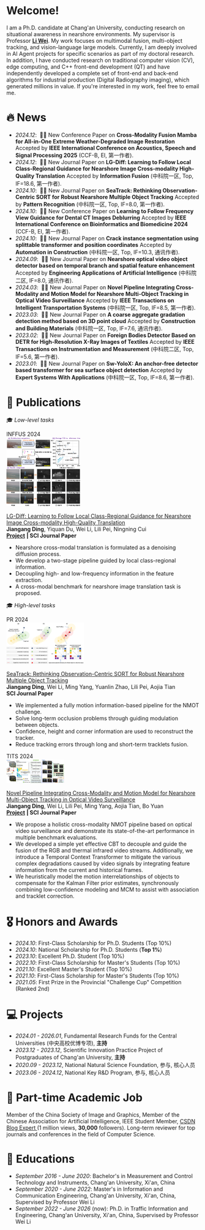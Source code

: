 # Welcome!

I am a Ph.D. candidate at Chang'an University, conducting research on situational awareness in nearshore environments. My supervisor is Professor [**Li Wei**](https://js.chd.edu.cn/sjkxyrgzn/lw103/list.htm). My work focuses on multimodal fusion, multi-object tracking, and vision-language large models. Currently, I am deeply involved in AI Agent projects for specific scenarios as part of my doctoral research. In addition, I have conducted research on traditional computer vision (CV), edge computing, and C++ front-end development (QT) and have independently developed a complete set of front-end and back-end algorithms for industrial production (Digital Radiography imaging), which generated millions in value. If you're interested in my work, feel free to email me.


# 🔥 News
- *2024.12*: &nbsp;🎉🎉 New Conference Paper on **Cross-Modality Fusion Mamba for All-in-One Extreme Weather-Degraded Image Restoration** Accepted by **IEEE International Conference on Acoustics, Speech and Signal Processing 2025** (CCF-B, EI, 第一作者).
- *2024.12*: &nbsp;🎉🎉 New Journal Paper on **LG-Diff: Learning to Follow Local Class-Regional Guidance for Nearshore Image Cross-modality High-Quality Translation** Accepted by **Information Fusion** (中科院一区, Top, IF=18.6, 第一作者).
- *2024.10*: &nbsp;🎉🎉 New Journal Paper on **SeaTrack: Rethinking Observation-Centric SORT for Robust Nearshore Multiple Object Tracking** Accepted by **Pattern Recognition** (中科院一区, Top, IF=8.0, 第一作者).
- *2024.10*: &nbsp;🎉🎉 New Conference Paper on **Learning to Follow Frequency View Guidance for Dental CT Images Deblurring** Accepted by **IEEE International Conference on Bioinformatics and Biomedicine 2024** (CCF-B, EI, 第一作者).
- *2024.10*: &nbsp;🎉🎉 New Journal Paper on **Crack instance segmentation using splittable transformer and position coordinates** Accepted by **Automation in Construction** (中科院一区, Top, IF=10.3, 通讯作者).
- *2024.09*: &nbsp;🎉🎉 New Journal Paper on **Nearshore optical video object detector based on temporal branch and spatial feature enhancement** Accepted by **Engineering Applications of Artificial Intelligence** (中科院二区, IF=8.0, 通讯作者).
- *2024.03*: &nbsp;🎉🎉 New Journal Paper on **Novel Pipeline Integrating Cross-Modality and Motion Model for Nearshore Multi-Object Tracking in Optical Video Surveillance** Accepted by **IEEE Transactions on Intelligent Transportation Systems** (中科院一区, Top, IF=8.5, 第一作者).
- *2023.03*: &nbsp;🎉🎉 New Journal Paper on **A coarse aggregate gradation detection method based on 3D point cloud** Accepted by **Construction and Building Materials** (中科院一区, Top, IF=7.6, 通讯作者).
- *2023.02*: &nbsp;🎉🎉 New Journal Paper on **Foreign Bodies Detector Based on DETR for High-Resolution X-Ray Images of Textiles** Accepted by **IEEE Transactions on Instrumentation and Measurement** (中科院二区, Top, IF=5.6, 第一作者).
- *2023.01*: &nbsp;🎉🎉 New Journal Paper on **Sw-YoloX: An anchor-free detector based transformer for sea surface object detection** Accepted by **Expert Systems With Applications** (中科院一区, Top, IF=8.6, 第一作者).

# 📝 Publications 
🎓 *Low-level tasks*
<div class='paper-box'><div class='paper-box-image'><div><div class="badge">INFFUS 2024</div><img src='images/LG-Diff.png' alt="sym" style="max-width: 60%; max-height: 180px; height: auto; width: auto;"></div></div>
<div class='paper-box-text' markdown="1">

[LG-Diff: Learning to Follow Local Class-Regional Guidance for Nearshore Image Cross-modality High-Quality Translation](https://doi.org/10.1016/j.inffus.2024.102870) <br> **Jiangang Ding**, Yiquan Du, Wei Li, Lili Pei, Ningning Cui <br> [**Project**](https://github.com/Ding-JianGang/LG-Diff) <strong> | SCI Journal Paper</strong>
- Nearshore cross-modal translation is formulated as a denoising diffusion process.
- We develop a two-stage pipeline guided by local class-regional information.
- Decoupling high- and low-frequency information in the feature extraction.
- A cross-modal benchmark for nearshore image translation task is proposed.
</div>
</div>

🎓 *High-level tasks*
<div class='paper-box'><div class='paper-box-image'><div><div class="badge">PR 2024</div><img src='images/SeaTrack.png' alt="sym" style="max-width: 40%; height: auto;"></div></div>
<div class='paper-box-text' markdown="1">

[SeaTrack: Rethinking Observation-Centric SORT for Robust Nearshore Multiple Object Tracking](https://doi.org/10.1016/j.patcog.2024.111091) <br> **Jiangang Ding**, Wei Li, Ming Yang, Yuanlin Zhao, Lili Pei, Aojia Tian <br> <strong> SCI Journal Paper</strong>
- We implemented a fully motion information-based pipeline for the NMOT challenge.
- Solve long-term occlusion problems through guiding modulation between objects.
- Confidence, height and corner information are used to reconstruct the tracker.
- Reduce tracking errors through long and short-term tracklets fusion.
</div>
</div>

<div class='paper-box'><div class='paper-box-image'><div><div class="badge">TITS 2024</div><img src='images/CrossModalityDetect.png' alt="sym" style="max-width: 30%; height: auto;"></div></div>
<div class='paper-box-text' markdown="1">

[Novel Pipeline Integrating Cross-Modality and Motion Model for Nearshore Multi-Object Tracking in Optical Video Surveillance](https://doi.org/10.1109/TITS.2024.3373370) <br> **Jiangang Ding**, Wei Li, Lili Pei, Ming Yang, Aojia Tian, Bo Yuan <br> [**Project**](https://github.com/Ding-JianGang/Cross-Modality-MOT-in-Nearshore-Environments) <strong> | SCI Journal Paper</strong>
- We propose a holistic cross-modality NMOT pipeline based on optical video surveillance and demonstrate its state-of-the-art performance in multiple benchmark evaluations.
- We developed a simple yet effective CBT to decouple and guide the fusion of the RGB and thermal infrared video streams. Additionally, we introduce a Temporal Context Transformer to mitigate the various complex degradations caused by video signals by integrating feature information from the current and historical frames.
- We heuristically model the motion interrelationships of objects to compensate for the Kalman Filter prior estimates, synchronously combining low-confidence modeling and MCM to assist with association and tracklet correction.
</div>
</div>

# 🎖 Honors and Awards
- *2024.10*: First-Class Scholarship for Ph.D. Students (Top 10%)
- *2024.10*: National Scholarship for Ph.D. Students (**Top 1%**)
- *2023.10*: Excellent Ph.D. Student (Top 10%)
- *2022.10*: First-Class Scholarship for Master's Students (Top 10%)
- *2021.10*: Excellent Master's Student (Top 10%)
- *2021.10*: First-Class Scholarship for Master's Students (Top 10%)
- *2021.05*: First Prize in the Provincial "Challenge Cup" Competition (Ranked 2nd)

# 💻 Projects
- *2024.01 - 2026.01*, Fundamental Research Funds for the Central Universities (中央高校优博专项), **主持**
- *2023.12 - 2023.12*, Scientific Innovation Practice Project of Postgraduates of Chang'an University, **主持**
- *2020.09 - 2023.12*, National Natural Science Foundation, 参与, 核心人员
- *2023.06 - 2024.12*, National Key R&D Program, 参与, 核心人员

# 💬 Part-time Academic Job
Member of the China Society of Image and Graphics, Member of the Chinese Association for Artificial Intelligence, IEEE Student Member, [CSDN Blog Expert ](https://blog.csdn.net/qq_42308217?type=blog) (1 million views, **30,000** followers). Long-term reviewer for top journals and conferences in the field of Computer Science.

# 📖 Educations
- *September 2016 - June 2020*: Bachelor's in Measurement and Control Technology and Instruments, Chang'an University, Xi'an, China
- *September 2020 - June 2022*: Master's in Information and Communication Engineering, Chang'an University, Xi'an, China, Supervised by Professor Wei Li
- *September 2022 - June 2026* (now): Ph.D. in Traffic Information and Engineering, Chang'an University, Xi'an, China, Supervised by Professor Wei Li
